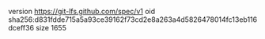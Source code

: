 version https://git-lfs.github.com/spec/v1
oid sha256:d831fdde715a5a93ce39162f73cd2e8a263a4d5826478014fc13eb116dceff36
size 1655
